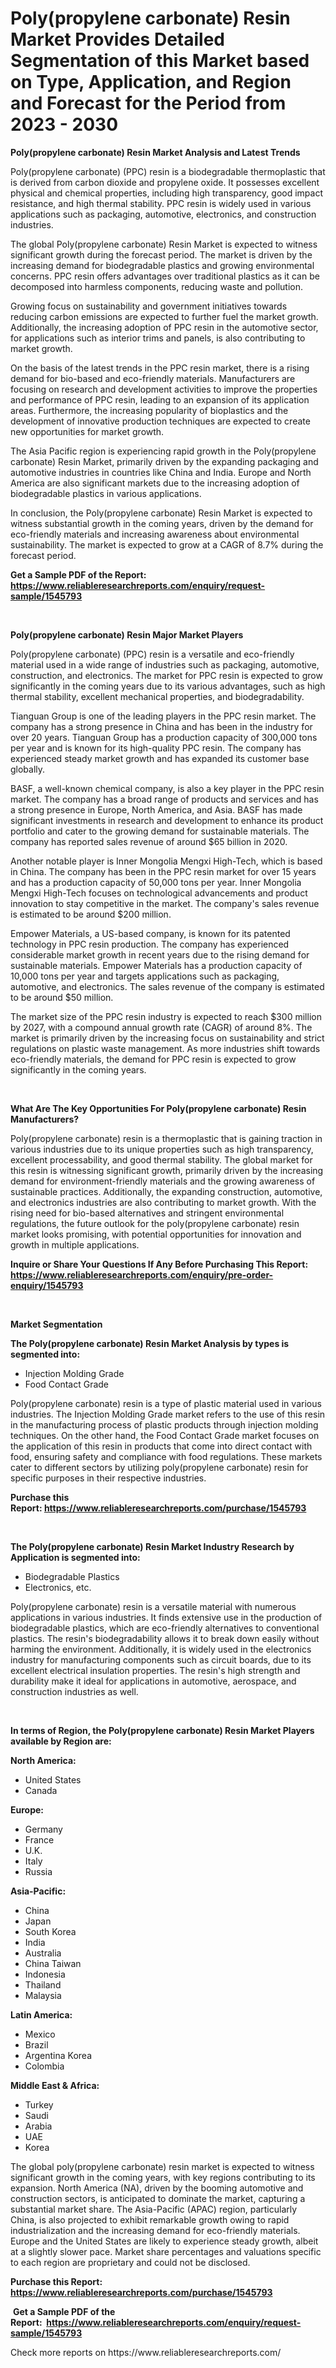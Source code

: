 <p><h1>Poly(propylene carbonate) Resin Market Provides Detailed Segmentation of this Market based on Type, Application, and Region and Forecast for the Period from 2023 - 2030</h1></p><p><strong>Poly(propylene carbonate) Resin Market Analysis and Latest Trends</strong></p>
<p><p>Poly(propylene carbonate) (PPC) resin is a biodegradable thermoplastic that is derived from carbon dioxide and propylene oxide. It possesses excellent physical and chemical properties, including high transparency, good impact resistance, and high thermal stability. PPC resin is widely used in various applications such as packaging, automotive, electronics, and construction industries.</p><p>The global Poly(propylene carbonate) Resin Market is expected to witness significant growth during the forecast period. The market is driven by the increasing demand for biodegradable plastics and growing environmental concerns. PPC resin offers advantages over traditional plastics as it can be decomposed into harmless components, reducing waste and pollution.</p><p>Growing focus on sustainability and government initiatives towards reducing carbon emissions are expected to further fuel the market growth. Additionally, the increasing adoption of PPC resin in the automotive sector, for applications such as interior trims and panels, is also contributing to market growth.</p><p>On the basis of the latest trends in the PPC resin market, there is a rising demand for bio-based and eco-friendly materials. Manufacturers are focusing on research and development activities to improve the properties and performance of PPC resin, leading to an expansion of its application areas. Furthermore, the increasing popularity of bioplastics and the development of innovative production techniques are expected to create new opportunities for market growth.</p><p>The Asia Pacific region is experiencing rapid growth in the Poly(propylene carbonate) Resin Market, primarily driven by the expanding packaging and automotive industries in countries like China and India. Europe and North America are also significant markets due to the increasing adoption of biodegradable plastics in various applications.</p><p>In conclusion, the Poly(propylene carbonate) Resin Market is expected to witness substantial growth in the coming years, driven by the demand for eco-friendly materials and increasing awareness about environmental sustainability. The market is expected to grow at a CAGR of 8.7% during the forecast period.</p></p>
<p><strong>Get a Sample PDF of the Report:&nbsp; <a href="https://www.reliableresearchreports.com/enquiry/request-sample/1545793">https://www.reliableresearchreports.com/enquiry/request-sample/1545793</a></strong></p>
<p>&nbsp;</p>
<p><strong>Poly(propylene carbonate) Resin Major Market Players</strong></p>
<p><p>Poly(propylene carbonate) (PPC) resin is a versatile and eco-friendly material used in a wide range of industries such as packaging, automotive, construction, and electronics. The market for PPC resin is expected to grow significantly in the coming years due to its various advantages, such as high thermal stability, excellent mechanical properties, and biodegradability.</p><p>Tianguan Group is one of the leading players in the PPC resin market. The company has a strong presence in China and has been in the industry for over 20 years. Tianguan Group has a production capacity of 300,000 tons per year and is known for its high-quality PPC resin. The company has experienced steady market growth and has expanded its customer base globally.</p><p>BASF, a well-known chemical company, is also a key player in the PPC resin market. The company has a broad range of products and services and has a strong presence in Europe, North America, and Asia. BASF has made significant investments in research and development to enhance its product portfolio and cater to the growing demand for sustainable materials. The company has reported sales revenue of around $65 billion in 2020.</p><p>Another notable player is Inner Mongolia Mengxi High-Tech, which is based in China. The company has been in the PPC resin market for over 15 years and has a production capacity of 50,000 tons per year. Inner Mongolia Mengxi High-Tech focuses on technological advancements and product innovation to stay competitive in the market. The company's sales revenue is estimated to be around $200 million.</p><p>Empower Materials, a US-based company, is known for its patented technology in PPC resin production. The company has experienced considerable market growth in recent years due to the rising demand for sustainable materials. Empower Materials has a production capacity of 10,000 tons per year and targets applications such as packaging, automotive, and electronics. The sales revenue of the company is estimated to be around $50 million.</p><p>The market size of the PPC resin industry is expected to reach $300 million by 2027, with a compound annual growth rate (CAGR) of around 8%. The market is primarily driven by the increasing focus on sustainability and strict regulations on plastic waste management. As more industries shift towards eco-friendly materials, the demand for PPC resin is expected to grow significantly in the coming years.</p></p>
<p>&nbsp;</p>
<p><strong>What Are The Key Opportunities For Poly(propylene carbonate) Resin Manufacturers?</strong></p>
<p><p>Poly(propylene carbonate) resin is a thermoplastic that is gaining traction in various industries due to its unique properties such as high transparency, excellent processability, and good thermal stability. The global market for this resin is witnessing significant growth, primarily driven by the increasing demand for environment-friendly materials and the growing awareness of sustainable practices. Additionally, the expanding construction, automotive, and electronics industries are also contributing to market growth. With the rising need for bio-based alternatives and stringent environmental regulations, the future outlook for the poly(propylene carbonate) resin market looks promising, with potential opportunities for innovation and growth in multiple applications.</p></p>
<p><strong>Inquire or Share Your Questions If Any Before Purchasing This Report: <a href="https://www.reliableresearchreports.com/enquiry/pre-order-enquiry/1545793">https://www.reliableresearchreports.com/enquiry/pre-order-enquiry/1545793</a></strong></p>
<p>&nbsp;</p>
<p><strong>Market Segmentation</strong></p>
<p><strong>The Poly(propylene carbonate) Resin Market Analysis by types is segmented into:</strong></p>
<p><ul><li>Injection Molding Grade</li><li>Food Contact Grade</li></ul></p>
<p><p>Poly(propylene carbonate) resin is a type of plastic material used in various industries. The Injection Molding Grade market refers to the use of this resin in the manufacturing process of plastic products through injection molding techniques. On the other hand, the Food Contact Grade market focuses on the application of this resin in products that come into direct contact with food, ensuring safety and compliance with food regulations. These markets cater to different sectors by utilizing poly(propylene carbonate) resin for specific purposes in their respective industries.</p></p>
<p><strong>Purchase this Report:&nbsp;<a href="https://www.reliableresearchreports.com/purchase/1545793">https://www.reliableresearchreports.com/purchase/1545793</a></strong></p>
<p>&nbsp;</p>
<p><strong>The Poly(propylene carbonate) Resin Market Industry Research by Application is segmented into:</strong></p>
<p><ul><li>Biodegradable Plastics</li><li>Electronics, etc.</li></ul></p>
<p><p>Poly(propylene carbonate) resin is a versatile material with numerous applications in various industries. It finds extensive use in the production of biodegradable plastics, which are eco-friendly alternatives to conventional plastics. The resin's biodegradability allows it to break down easily without harming the environment. Additionally, it is widely used in the electronics industry for manufacturing components such as circuit boards, due to its excellent electrical insulation properties. The resin's high strength and durability make it ideal for applications in automotive, aerospace, and construction industries as well.</p></p>
<p>&nbsp;</p>
<p><strong>In terms of Region, the Poly(propylene carbonate) Resin Market Players available by Region are:</strong></p>
<p>
    <p> <strong> North America: </strong>
        <ul>
            <li>United States</li>
            <li>Canada</li>
        </ul>
        </p> 
    <p> <strong> Europe: </strong>
        <ul>
            <li>Germany</li>
            <li>France</li>
            <li>U.K.</li>
            <li>Italy</li>
            <li>Russia</li>
        </ul>
        </p> 
    <p> <strong> Asia-Pacific: </strong>
        <ul>
            <li>China</li>
            <li>Japan</li>
            <li>South Korea</li>
            <li>India</li>
            <li>Australia</li>
            <li>China Taiwan</li>
            <li>Indonesia</li>
            <li>Thailand</li>
            <li>Malaysia</li>
        </ul>
        </p> 
    <p> <strong> Latin America: </strong>
        <ul>
            <li>Mexico</li>
            <li>Brazil</li>
            <li>Argentina Korea</li>
            <li>Colombia</li>
        </ul>
        </p> 
    <p> <strong> Middle East & Africa: </strong>
        <ul>
            <li>Turkey</li>
            <li>Saudi</li>
            <li>Arabia</li>
            <li>UAE</li>
            <li>Korea</li>
        </ul>
    </p>
    </p>
<p><p>The global poly(propylene carbonate) resin market is expected to witness significant growth in the coming years, with key regions contributing to its expansion. North America (NA), driven by the booming automotive and construction sectors, is anticipated to dominate the market, capturing a substantial market share. The Asia-Pacific (APAC) region, particularly China, is also projected to exhibit remarkable growth owing to rapid industrialization and the increasing demand for eco-friendly materials. Europe and the United States are likely to experience steady growth, albeit at a slightly slower pace. Market share percentages and valuations specific to each region are proprietary and could not be disclosed.</p></p>
<p><strong>Purchase this Report: <a href="https://www.reliableresearchreports.com/purchase/1545793">https://www.reliableresearchreports.com/purchase/1545793</a></strong></p>
<p>&nbsp;<strong>Get a Sample PDF of the Report:&nbsp;&nbsp;<a href="https://www.reliableresearchreports.com/enquiry/request-sample/1545793">https://www.reliableresearchreports.com/enquiry/request-sample/1545793</a></strong></p>
<p><strong></strong></p>
<p>Check more reports on https://www.reliableresearchreports.com/</p>